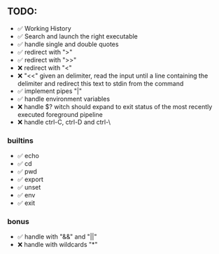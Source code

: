 ## TODO:

-   ✅ Working History
-   ✅ Search and launch the right executable
-   ✅ handle single and double quotes
-   ✅ redirect with ">"
-   ✅ redirect with ">>"
-   ❌ redirect with "<"
-   ❌ "<<" given an delimiter, read the input until a line containing the delimiter and redirect this text to stdin from the command
-   ✅ implement pipes "|"
-   ✅ handle environment variables
-   ❌ handle $? witch should expand to exit status of the most recently executed foreground pipeline
-   ❌ handle ctrl-C, ctrl-D and ctrl-\

### builtins

-   ✅ echo
-   ✅ cd
-   ✅ pwd
-   ✅ export
-   ✅ unset
-   ✅ env
-   ✅ exit

### bonus

-   ✅ handle with "&&" and "||"
-   ❌ handle with wildcards "\*"
